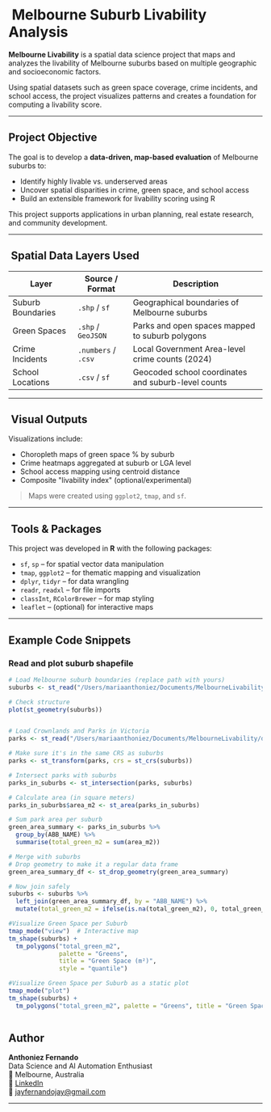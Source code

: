 # ️ Melbourne Suburb Livability Analysis

**Melbourne Livability** is a spatial data science project that maps and analyzes the livability of Melbourne suburbs based on multiple geographic and socioeconomic factors.

Using spatial datasets such as green space coverage, crime incidents, and school access, the project visualizes patterns and creates a foundation for computing a livability score.

---

##  Project Objective

The goal is to develop a **data-driven, map-based evaluation** of Melbourne suburbs to:

- Identify highly livable vs. underserved areas
- Uncover spatial disparities in crime, green space, and school access
- Build an extensible framework for livability scoring using R

This project supports applications in urban planning, real estate research, and community development.

---

## ️ Spatial Data Layers Used

| Layer                 | Source / Format | Description                                         |
|----------------------|------------------|-----------------------------------------------------|
| Suburb Boundaries     | `.shp` / `sf`     | Geographical boundaries of Melbourne suburbs        |
| Green Spaces          | `.shp` / `GeoJSON`| Parks and open spaces mapped to suburb polygons     |
| Crime Incidents       | `.numbers` / `.csv`| Local Government Area-level crime counts (2024)     |
| School Locations      | `.csv` / `sf`     | Geocoded school coordinates and suburb-level counts |

---

## ️ Visual Outputs

Visualizations include:

- Choropleth maps of green space % by suburb
- Crime heatmaps aggregated at suburb or LGA level
- School access mapping using centroid distance
- Composite "livability index" (optional/experimental)

>  Maps were created using `ggplot2`, `tmap`, and `sf`.

---

## ️ Tools & Packages

This project was developed in **R** with the following packages:

- `sf`, `sp` – for spatial vector data manipulation
- `tmap`, `ggplot2` – for thematic mapping and visualization
- `dplyr`, `tidyr` – for data wrangling
- `readr`, `readxl` – for file imports
- `classInt`, `RColorBrewer` – for map styling
- `leaflet` – (optional) for interactive maps

---

##  Example Code Snippets

### Read and plot suburb shapefile
```r
# Load Melbourne suburb boundaries (replace path with yours)
suburbs <- st_read("/Users/mariaanthoniez/Documents/MelbourneLivability/data/victoria/GDA94/vic_lga.shp")  

# Check structure
plot(st_geometry(suburbs))


# Load Crownlands and Parks in Victoria
parks <- st_read("/Users/mariaanthoniez/Documents/MelbourneLivability/data/victoria/CROWNLAND/PARKRES.shp")

# Make sure it's in the same CRS as suburbs
parks <- st_transform(parks, crs = st_crs(suburbs))

# Intersect parks with suburbs
parks_in_suburbs <- st_intersection(parks, suburbs)

# Calculate area (in square meters)
parks_in_suburbs$area_m2 <- st_area(parks_in_suburbs)

# Sum park area per suburb
green_area_summary <- parks_in_suburbs %>%
  group_by(ABB_NAME) %>%
  summarise(total_green_m2 = sum(area_m2))

# Merge with suburbs
# Drop geometry to make it a regular data frame
green_area_summary_df <- st_drop_geometry(green_area_summary)

# Now join safely
suburbs <- suburbs %>%
  left_join(green_area_summary_df, by = "ABB_NAME") %>%
  mutate(total_green_m2 = ifelse(is.na(total_green_m2), 0, total_green_m2))

#Visualize Green Space per Suburb
tmap_mode("view")  # Interactive map
tm_shape(suburbs) +
  tm_polygons("total_green_m2", 
              palette = "Greens", 
              title = "Green Space (m²)",
              style = "quantile")

#Visualize Green Space per Suburb as a static plot
tmap_mode("plot")
tm_shape(suburbs) +
  tm_polygons("total_green_m2", palette = "Greens", title = "Green Space (m²)")



```  




## Author

**Anthoniez Fernando**  
Data Science and AI Automation Enthusiast  
📍 Melbourne, Australia  
🔗 [LinkedIn](https://www.linkedin.com/in/jayamini-anthoniez-fernando/)  
📧 [jayfernandojay@gmail.com](mailto:jayfernandojay@gmail.com)


---
